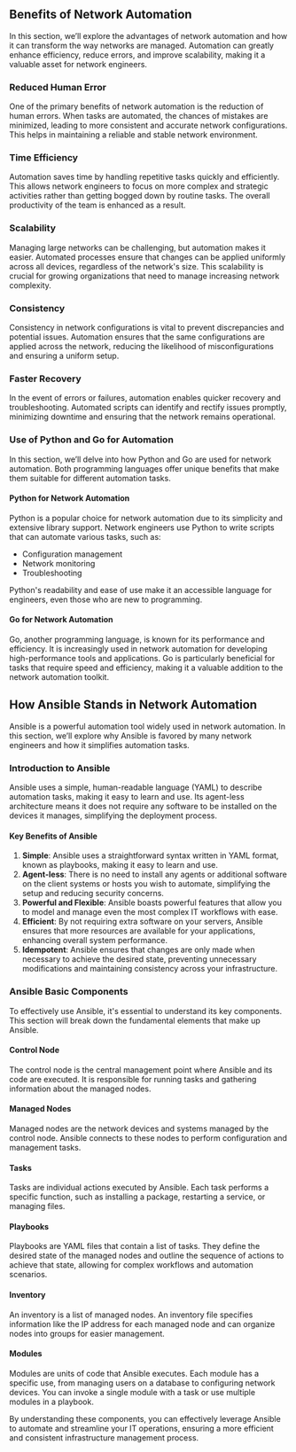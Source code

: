 ## Benefits of Network Automation

In this section, we’ll explore the advantages of network automation and how it can transform the way networks are managed. Automation can greatly enhance efficiency, reduce errors, and improve scalability, making it a valuable asset for network engineers.

### Reduced Human Error

One of the primary benefits of network automation is the reduction of human errors. When tasks are automated, the chances of mistakes are minimized, leading to more consistent and accurate network configurations. This helps in maintaining a reliable and stable network environment.

### Time Efficiency

Automation saves time by handling repetitive tasks quickly and efficiently. This allows network engineers to focus on more complex and strategic activities rather than getting bogged down by routine tasks. The overall productivity of the team is enhanced as a result.

### Scalability

Managing large networks can be challenging, but automation makes it easier. Automated processes ensure that changes can be applied uniformly across all devices, regardless of the network's size. This scalability is crucial for growing organizations that need to manage increasing network complexity.

### Consistency

Consistency in network configurations is vital to prevent discrepancies and potential issues. Automation ensures that the same configurations are applied across the network, reducing the likelihood of misconfigurations and ensuring a uniform setup.

### Faster Recovery

In the event of errors or failures, automation enables quicker recovery and troubleshooting. Automated scripts can identify and rectify issues promptly, minimizing downtime and ensuring that the network remains operational.

### Use of Python and Go for Automation

In this section, we’ll delve into how Python and Go are used for network automation. Both programming languages offer unique benefits that make them suitable for different automation tasks.

#### Python for Network Automation

Python is a popular choice for network automation due to its simplicity and extensive library support. Network engineers use Python to write scripts that can automate various tasks, such as:

- Configuration management
- Network monitoring
- Troubleshooting

Python's readability and ease of use make it an accessible language for engineers, even those who are new to programming.

#### Go for Network Automation

Go, another programming language, is known for its performance and efficiency. It is increasingly used in network automation for developing high-performance tools and applications. Go is particularly beneficial for tasks that require speed and efficiency, making it a valuable addition to the network automation toolkit.

## How Ansible Stands in Network Automation

Ansible is a powerful automation tool widely used in network automation. In this section, we’ll explore why Ansible is favored by many network engineers and how it simplifies automation tasks.

### Introduction to Ansible

Ansible uses a simple, human-readable language (YAML) to describe automation tasks, making it easy to learn and use. Its agent-less architecture means it does not require any software to be installed on the devices it manages, simplifying the deployment process.

#### Key Benefits of Ansible

1. **Simple**: Ansible uses a straightforward syntax written in YAML format, known as playbooks, making it easy to learn and use.
2. **Agent-less**: There is no need to install any agents or additional software on the client systems or hosts you wish to automate, simplifying the setup and reducing security concerns.
3. **Powerful and Flexible**: Ansible boasts powerful features that allow you to model and manage even the most complex IT workflows with ease.
4. **Efficient**: By not requiring extra software on your servers, Ansible ensures that more resources are available for your applications, enhancing overall system performance.
5. **Idempotent**: Ansible ensures that changes are only made when necessary to achieve the desired state, preventing unnecessary modifications and maintaining consistency across your infrastructure.

### Ansible Basic Components

To effectively use Ansible, it's essential to understand its key components. This section will break down the fundamental elements that make up Ansible.

#### Control Node

The control node is the central management point where Ansible and its code are executed. It is responsible for running tasks and gathering information about the managed nodes.

#### Managed Nodes

Managed nodes are the network devices and systems managed by the control node. Ansible connects to these nodes to perform configuration and management tasks.

#### Tasks

Tasks are individual actions executed by Ansible. Each task performs a specific function, such as installing a package, restarting a service, or managing files.

#### Playbooks

Playbooks are YAML files that contain a list of tasks. They define the desired state of the managed nodes and outline the sequence of actions to achieve that state, allowing for complex workflows and automation scenarios.

#### Inventory

An inventory is a list of managed nodes. An inventory file specifies information like the IP address for each managed node and can organize nodes into groups for easier management.

#### Modules

Modules are units of code that Ansible executes. Each module has a specific use, from managing users on a database to configuring network devices. You can invoke a single module with a task or use multiple modules in a playbook.

By understanding these components, you can effectively leverage Ansible to automate and streamline your IT operations, ensuring a more efficient and consistent infrastructure management process.
